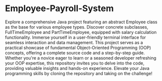 # Employee-Payroll-System

Explore a comprehensive Java project featuring an abstract Employee class as the base for various employee types. Discover concrete subclasses, FullTimeEmployee and PartTimeEmployee, equipped with salary calculation functionality. Immerse yourself in a user-friendly terminal interface for seamless interaction and data management. This project serves as a practical showcase of fundamental Object-Oriented Programming (OOP) concepts, offering a complete source code and a step-by-step guide. Whether you're a novice eager to learn or a seasoned developer refreshing your OOP expertise, this repository invites you to delve into the code, providing valuable insights and hands-on experience. Elevate your Java programming skills by cloning the repository and taking on the challenge! 
